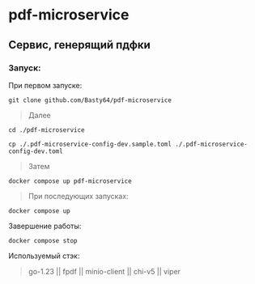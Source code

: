 # pdf-microservice
## Cервис, генерящий пдфки

### Запуск:

При первом запуске:

```shell
git clone github.com/Basty64/pdf-microservice
```
>Далее

```shell
cd ./pdf-microservice
```
```shell
cp ./.pdf-microservice-config-dev.sample.toml ./.pdf-microservice-config-dev.toml
```
>Затем

```shell
docker compose up pdf-microservice
```
>При последующих запусках:
```shell
docker compose up
```

Завершение работы:
```shell
docker compose stop
```


Используемый стэк:
 > go-1.23 || fpdf || minio-client || chi-v5 || viper

